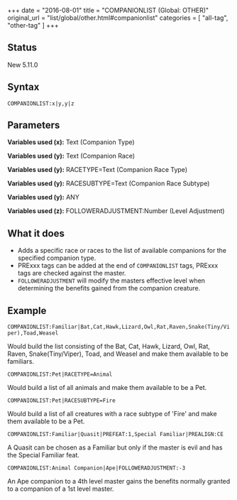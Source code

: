 +++
date = "2016-08-01"
title = "COMPANIONLIST (Global: OTHER)"
original_url = "list/global/other.html#companionlist"
categories = [ "all-tag", "other-tag" ]
+++

## Status

New 5.11.0

## Syntax

`COMPANIONLIST:x|y,y|z`

## Parameters




**Variables used (x):** Text (Companion Type)

**Variables used (y):** Text (Companion Race)

**Variables used (y):** RACETYPE=Text (Companion Race Type)

**Variables used (y):** RACESUBTYPE=Text (Companion Race Subtype)

**Variables used (y):** ANY

**Variables used (z):** FOLLOWERADJUSTMENT:Number (Level Adjustment)

What it does
------------

-   Adds a specific race or races to the list of available companions
    for the specified companion type.
-   PRExxx tags can be added at the end of `COMPANIONLIST` tags, PRExxx
    tags are checked against the master.
-   `FOLLOWERADJUSTMENT` will modify the masters effective level when
    determining the benefits gained from the companion creature.

Example
-------

`COMPANIONLIST:Familiar|Bat,Cat,Hawk,Lizard,Owl,Rat,Raven,Snake(Tiny/Viper),Toad,Weasel`

Would build the list consisting of the Bat, Cat, Hawk, Lizard, Owl, Rat,
Raven, Snake(Tiny/Viper), Toad, and Weasel and make them available to be
familiars.

`COMPANIONLIST:Pet|RACETYPE=Animal`

Would build a list of all animals and make them available to be a Pet.

`COMPANIONLIST:Pet|RACESUBTYPE=Fire`

Would build a list of all creatures with a race subtype of 'Fire' and
make them available to be a Pet.

`COMPANIONLIST:Familiar|Quasit|PREFEAT:1,Special Familiar|PREALIGN:CE`

A Quasit can be chosen as a Familiar but only if the master is evil and
has the Special Familiar feat.

`COMPANIONLIST:Animal Companion|Ape|FOLLOWERADJUSTMENT:-3`

An Ape companion to a 4th level master gains the benefits normally
granted to a companion of a 1st level master.

